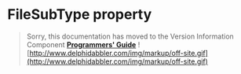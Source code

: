 # FileSubType property #

> Sorry, this documentation has moved to the Version Information Component **[Programmers' Guide](http://wiki.delphidabbler.com/index.php/Docs/TPJVersionInfoFileSubType)** ![http://www.delphidabbler.com/img/markup/off-site.gif](http://www.delphidabbler.com/img/markup/off-site.gif)

